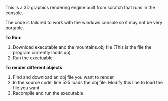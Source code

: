 This is a 3D graphics rendering engine built from scratch that runs in the console.

The code is tailored to work with the windows console so it may not be very portable.

**To Run:**
1. Download executable and the mountains.obj file (This is the file the program currently laods up)
2. Run the exectuable

**To render different objects**
1. Find and download an obj file you want to render
2. In the source code, line 525 loads the obj file. Modify this line to load the file you want
3. Recompile and run the executable
